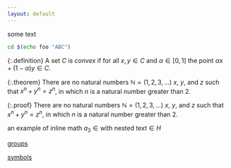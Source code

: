 ```yaml
---
layout: default
---
```


some text

```bash
cd $(echo foo "ABC")
```

{:.definition}
A set $C$ is *convex* if for all $x, y ∈ C$ and $α ∈ [0,1]$ the point $α x + (1-α) y ∈ C$.

{:.theorem}
There are no natural numbers $ℕ = (1, 2, 3, ...)$ $x$, $y$, and $z$ such that 
$x^n + y^n = z^n$, in which $n$ is a natural number greater than 2.

{:.proof} 
There are no natural numbers $ℕ = (1, 2, 3, ...)$ $x$, $y$, and $z$ such that 
$x^n + y^n = z^n$, in which $n$ is a natural number greater than 2.

an example of inline math $a_3 \in \text{with nested text}  \in H$

[groups](/pages/groups.html)

[symbols](/pages/symbols.html)
